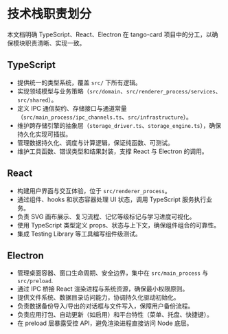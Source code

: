 # 技术栈职责划分

本文档明确 TypeScript、React、Electron 在 tango-card 项目中的分工，以确保模块职责清晰、实现一致。

## TypeScript
- 提供统一的类型系统，覆盖 `src/` 下所有逻辑。
- 实现领域模型与业务策略（`src/domain`、`src/renderer_process/services`、`src/shared`）。
- 定义 IPC 通信契约、存储接口与通道常量（`src/main_process/ipc_channels.ts`、`src/infrastructure`）。
- 维护跨存储引擎的抽象层（`storage_driver.ts`、`storage_engine.ts`），确保持久化实现可插拔。
- 管理数据持久化、调度与计算逻辑，保证纯函数、可测试。
- 维护工具函数、错误类型和结果封装，支撑 React 与 Electron 的调用。

## React
- 构建用户界面与交互体验，位于 `src/renderer_process`。
- 通过组件、hooks 和状态容器处理 UI 状态，调用 TypeScript 服务执行业务。
- 负责 SVG 画布展示、复习流程、记忆等级标记与学习进度可视化。
- 使用 TypeScript 类型定义 props、状态与上下文，确保组件组合的可靠性。
- 集成 Testing Library 等工具编写组件级测试。

## Electron
- 管理桌面容器、窗口生命周期、安全边界，集中在 `src/main_process` 与 `src/preload`.
- 通过 IPC 桥接 React 渲染进程与系统资源，确保最小权限原则。
- 提供文件系统、数据目录访问能力，协调持久化驱动初始化。
- 负责数据备份导入/导出的对话框与文件写入，保障用户备份流程。
- 负责应用打包、自动更新（如启用）和平台特性（菜单、托盘、快捷键）。
- 在 preload 层暴露受控 API，避免渲染进程直接访问 Node 底层。
